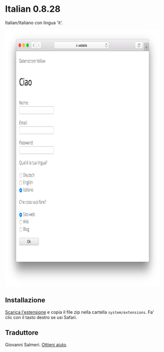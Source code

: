 Italian 0.8.28
==============
Italian/Italiano con lingua 'it'.

<p align="center"><img src="italian-screenshot.png?raw=true" width="795" height="836" alt="Screenshot"></p>

## Installazione

[Scarica l'estensione](https://github.com/datenstrom/yellow-extensions/raw/master/zip/italian.zip) e copia il file zip nella cartella `system/extensions`. Fa' clic con il tasto destro se usi Safari.

## Traduttore

Giovanni Salmeri. [Ottieni aiuto](https://datenstrom.se/yellow/help/).
